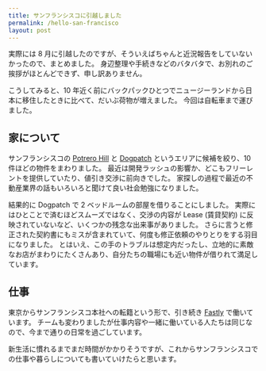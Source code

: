 ```yaml
---
title: サンフランシスコに引越しました
permalink: /hello-san-francisco
layout: post
---
```


実際には 8 月に引越したのですが、そういえばちゃんと近況報告をしていないかったので、まとめました。
身辺整理や手続きなどのバタバタで、お別れのご挨拶がほとんどできず、申し訳ありません。

こうしてみると、10 年近く前にバックパックひとつでニュージーランドから日本に移住したときに比べて、だいぶ荷物が増えました。
今回は自転車まで運びました。

## 家について

サンフランシスコの [Potrero Hill](https://en.wikipedia.org/wiki/Potrero_Hill) と [Dogpatch](https://en.wikipedia.org/wiki/Dogpatch,_San_Francisco) というエリアに候補を絞り、10 件ほどの物件をまわりました。
最近は開発ラッシュの影響か、どこもフリーレントを提供していたり、値引き交渉に前向きでした。
家探しの過程で最近の不動産業界の話もいろいろと聞けて良い社会勉強になりました。

結果的に Dogpatch で 2 ベッドルームの部屋を借りることにしました。
実際にはひとことで済むほどスムーズではなく、交渉の内容が Lease (賃貸契約) に反映されていないなど、いくつかの残念な出来事がありました。
さらに言うと修正された契約書にもミスが含まれていて、何度も修正依頼のやりとりをする羽目になりました。
とはいえ、この手のトラブルは想定内だったし、立地的に素敵なお店がまわりにたくさんあり、自分たちの職場にも近い物件が借りれて満足しています。

## 仕事

東京からサンフランシスコ本社への転籍という形で、引き続き [Fastly](https://www.fastly.com) で働いています。
チームも変わりましたが仕事内容や一緒に働いている人たちは同じなので、今まで通りの日常を過ごしています。

新生活に慣れるまでまだ時間がかかりそうですが、これからサンフランシスコでの仕事や暮らしについても書いていけたらと思います。
